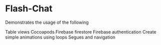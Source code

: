 

# Flash-Chat
Demonstrates the usage of the following

Table views
Cocoapods
Firebase firestore
Firebase authentication
Create simple animations using loops
Segues and navigation
